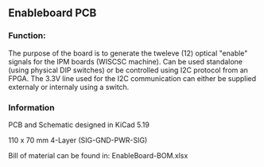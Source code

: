 ## Enableboard PCB


### Function:
The purpose of the board is to generate the tweleve (12) optical "enable" signals for the IPM boards (WISCSC machine). 
Can be used standalone (using physical DIP switches) or be controlled using I2C protocol from an FPGA. The 3.3V line used
for the I2C communication can either be supplied externaly or internaly using a switch. 

### Information
PCB and Schematic designed in KiCad 5.19

110 x 70 mm 4-Layer (SIG-GND-PWR-SIG)

Bill of material can be found in: EnableBoard-BOM.xlsx 
